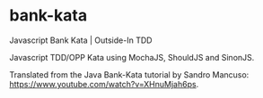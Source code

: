 # bank-kata
Javascript Bank Kata | Outside-In TDD

Javascript TDD/OPP Kata using MochaJS, ShouldJS and SinonJS.

Translated from the Java Bank-Kata tutorial by Sandro Mancuso: https://www.youtube.com/watch?v=XHnuMjah6ps.




